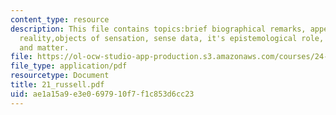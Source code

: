 ```yaml
---
content_type: resource
description: This file contains topics:brief biographical remarks, appearance and
  reality,objects of sensation, sense data, it's epistemological role, it's alternatives
  and matter.
file: https://ol-ocw-studio-app-production.s3.amazonaws.com/courses/24-01-classics-in-western-philosophy-spring-2006/ae1a15a9e3e0697910f7f1c853d6cc23_21_russell.pdf
file_type: application/pdf
resourcetype: Document
title: 21_russell.pdf
uid: ae1a15a9-e3e0-6979-10f7-f1c853d6cc23
---
```

